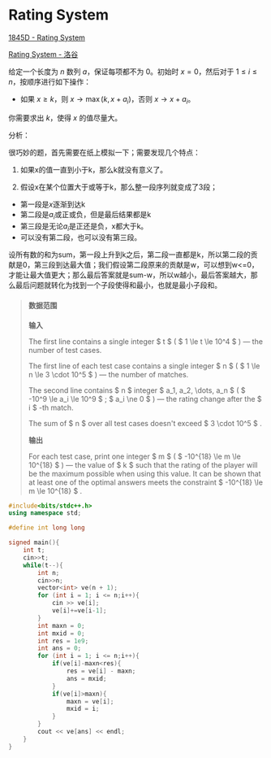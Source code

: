 # Rating System

[1845D - Rating System](https://codeforces.com/problemset/problem/1845/D) 

[Rating System - 洛谷](https://www.luogu.com.cn/problem/CF1845D)

给定一个长度为 $n$ 数列 $a$，保证每项都不为 $0$。初始时 $x=0$，然后对于 $1\le i\le n$，按顺序进行如下操作：

- 如果 $x\ge k$，则 $x\rightarrow \max(k, x+a_i)$，否则 $x\rightarrow x+a_i$。

你需要求出 $k$，使得 $x$ 的值尽量大。

分析：

很巧妙的题，首先需要在纸上模拟一下；需要发现几个特点：

1. 如果x的值一直到小于k，那么k就没有意义了。

2. 假设x在某个位置大于或等于k，那么整一段序列就变成了3段；

- 第一段是$x$逐渐到达k
- 第二段是$a_i$或正或负，但是最后结果都是k
- 第三段是无论$a_i$是正还是负，x都大于k。
- 可以没有第二段，也可以没有第三段。

设所有数的和为sum，第一段上升到k之后，第二段一直都是k，所以第二段的贡献是0，第三段到达最大值；我们假设第二段原来的贡献是w，可以想到w<=0，才能让最大值更大；那么最后答案就是sum-w，所以w越小，最后答案越大，那么最后问题就转化为找到一个子段使得和最小，也就是最小子段和。

> #### 数据范围
>
> **输入**
>
> The first line contains a single integer $ t $ ( $ 1 \le t \le 10^4 $ ) — the number of test cases.
>
> The first line of each test case contains a single integer $ n $ ( $ 1 \le n \le 3 \cdot 10^5 $ ) — the number of matches.
>
> The second line contains $ n $ integer $ a_1, a_2, \dots, a_n $ ( $ -10^9 \le a_i \le 10^9 $ ; $ a_i \ne 0 $ ) — the rating change after the $ i $ -th match.
>
> The sum of $ n $ over all test cases doesn't exceed $ 3 \cdot 10^5 $ .
>
> **输出**
>
> For each test case, print one integer $ m $ ( $ -10^{18} \le m \le 10^{18} $ ) — the value of $ k $ such that the rating of the player will be the maximum possible when using this value. It can be shown that at least one of the optimal answers meets the constraint $ -10^{18} \le m \le 10^{18} $ .



```cpp
#include<bits/stdc++.h>
using namespace std;

#define int long long

signed main(){
    int t;
    cin>>t;
    while(t--){
        int n;
        cin>>n;
        vector<int> ve(n + 1);
        for (int i = 1; i <= n;i++){
            cin >> ve[i];
            ve[i]+=ve[i-1];
        }
        int maxn = 0;
        int mxid = 0;
        int res = 1e9;
        int ans = 0;
        for (int i = 1; i <= n;i++){
            if(ve[i]-maxn<res){
                res = ve[i] - maxn;
                ans = mxid;
            }
            if(ve[i]>maxn){
                maxn = ve[i];
                mxid = i;
            }
        }
        cout << ve[ans] << endl;
    }
}
```



